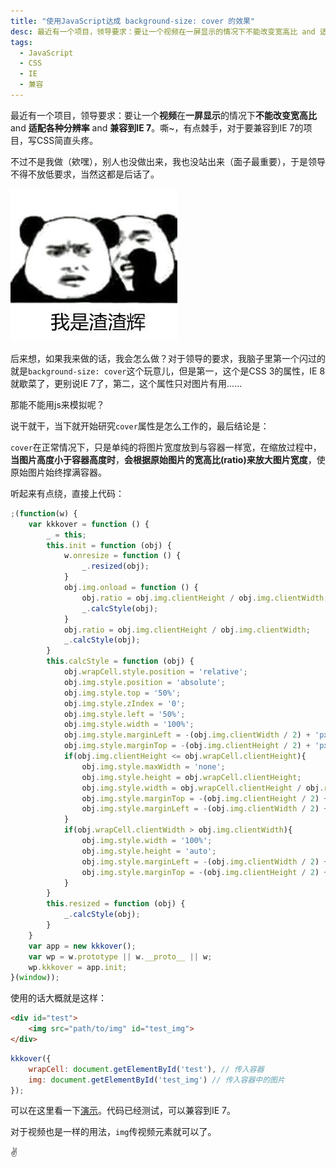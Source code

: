 ```yaml
---
title: "使用JavaScript达成 background-size: cover 的效果"
desc: 最近有一个项目，领导要求：要让一个视频在一屏显示的情况下不能改变宽高比 and 适配各种分辨率 and 兼容到IE 7。嘶~，有点棘手，对于要兼容到IE 7的项目，写CSS简直头疼。
tags: 
  - JavaScript
  - CSS
  - IE
  - 兼容
---
```


最近有一个项目，领导要求：要让一个**视频**在**一屏显示**的情况下**不能改变宽高比** and **适配各种分辨率** and **兼容到IE 7**。嘶~，有点棘手，对于要兼容到IE 7的项目，写CSS简直头疼。

不过不是我做（欸嘿），别人也没做出来，我也没站出来（面子最重要），于是领导不得不放低要求，当然这都是后话了。

 ![](/p_assets/201910/zhazha.jpg)

后来想，如果我来做的话，我会怎么做？对于领导的要求，我脑子里第一个闪过的就是`background-size: cover`这个玩意儿，但是第一，这个是CSS 3的属性，IE 8就歇菜了，更别说IE 7了，第二，这个属性只对图片有用......

那能不能用js来模拟呢？

说干就干，当下就开始研究`cover`属性是怎么工作的，最后结论是：

`cover`在正常情况下，只是单纯的将图片宽度放到与容器一样宽，在缩放过程中，**当图片高度小于容器高度时**，**会根据原始图片的宽高比(ratio)来放大图片宽度**，使原始图片始终撑满容器。

听起来有点绕，直接上代码：

```javascript
;(function(w) {
    var kkkover = function () {
        _ = this;
        this.init = function (obj) {
            w.onresize = function () {
                _.resized(obj);
            }
            obj.img.onload = function () {
                obj.ratio = obj.img.clientHeight / obj.img.clientWidth;
                _.calcStyle(obj);
            }
            obj.ratio = obj.img.clientHeight / obj.img.clientWidth;
            _.calcStyle(obj);
        }
        this.calcStyle = function (obj) {
            obj.wrapCell.style.position = 'relative';
            obj.img.style.position = 'absolute';
            obj.img.style.top = '50%';
            obj.img.style.zIndex = '0';
            obj.img.style.left = '50%';
            obj.img.style.width = '100%';
            obj.img.style.marginLeft = -(obj.img.clientWidth / 2) + 'px';
            obj.img.style.marginTop = -(obj.img.clientHeight / 2) + 'px';
            if(obj.img.clientHeight <= obj.wrapCell.clientHeight){
                obj.img.style.maxWidth = 'none';
                obj.img.style.height = obj.wrapCell.clientHeight;
                obj.img.style.width = obj.wrapCell.clientHeight / obj.ratio + 'px';
                obj.img.style.marginTop = -(obj.img.clientHeight / 2) + 'px'
                obj.img.style.marginLeft = -(obj.img.clientWidth / 2) + 'px';
            }
            if(obj.wrapCell.clientWidth > obj.img.clientWidth){
                obj.img.style.width = '100%';
                obj.img.style.height = 'auto';
                obj.img.style.marginLeft = -(obj.img.clientWidth / 2) + 'px';
                obj.img.style.marginTop = -(obj.img.clientHeight / 2) + 'px';
            }
        }
        this.resized = function (obj) {
            _.calcStyle(obj);
        }
    }
    var app = new kkkover();
    var wp = w.prototype || w.__proto__ || w;
    wp.kkkover = app.init;
}(window));
```

使用的话大概就是这样：

```html
<div id="test">
    <img src="path/to/img" id="test_img">
</div>
```

```javascript
kkkover({
    wrapCell: document.getElementById('test'), // 传入容器
    img: document.getElementById('test_img') // 传入容器中的图片
});
```

可以在这里看一下[演示](/p_assets/201910/a03_demo/)。代码已经测试，可以兼容到IE 7。

对于视频也是一样的用法，`img`传视频元素就可以了。

✌

